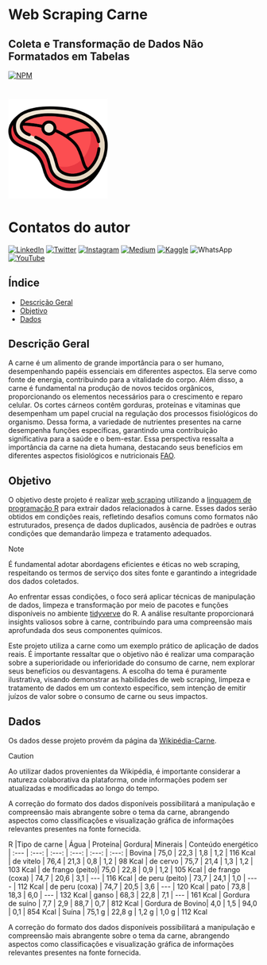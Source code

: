 # Web Scraping Carne
## Coleta e Transformação de Dados Não Formatados em Tabelas

[![NPM](https://img.shields.io/npm/l/react)](https://github.com/italomarquesmonteiro/web_scraping_carne/blob/main/LICENSE) 

#
<img style="width:200px" src="Image/Icon meat.png" alt="Image Meat">

# Contatos do autor
<div>
  <a href="https://www.linkedin.com/in/italomarquesmonteiro/"><img src="https://img.shields.io/badge/LinkedIn-0077B5?style=for-the-badge&logo=linkedin&logoColor=white" alt="LinkedIn"></a>
  <a href="https://twitter.com/italommonteiro"><img src="https://img.shields.io/badge/X-%23000000.svg?style=for-the-badge&logo=X&logoColor=white" alt="Twitter"></a>
  <a href="https://instagram.com/italo.m.m"><img src="https://img.shields.io/badge/Instagram-E4405F?style=for-the-badge&logo=instagram&logoColor=white" alt="Instagram"></a>
  <a href="https://medium.com/@italomarquesmonteiro"><img src="https://img.shields.io/badge/Medium-12100E?style=for-the-badge&logo=medium&logoColor=white" alt="Medium"></a>
  <a href="https://www.kaggle.com/talomarquesmonteiro"><img src="https://img.shields.io/badge/Kaggle-035a7d?style=for-the-badge&logo=kaggle&logoColor=white" alt="Kaggle"></a>
  <img src="https://img.shields.io/badge/WhatsApp-25D366?style=for-the-badge&logo=whatsapp&logoColor=white" alt="WhatsApp">
  <a href="https://www.youtube.com/channel/UCB_lseG8dAbdjuemJv-nHXw"><img src="https://img.shields.io/badge/YouTube-FF0000?style=for-the-badge&logo=youtube&logoColor=white" alt="YouTube"></a>
</div>

## Índice
- <a href="#descricao">Descrição Geral</a>
- <a href="#objetivo">Objetivo</a>
- <a href="#dados">Dados</a>

## Descrição Geral
A carne é um alimento de grande importância para o ser humano, desempenhando papéis essenciais em diferentes aspectos. Ela serve como fonte de energia, contribuindo para a vitalidade do corpo. Além disso, a carne é fundamental na produção de novos tecidos orgânicos, proporcionando os elementos necessários para o crescimento e reparo celular. Os cortes cárneos contêm gorduras, proteínas e vitaminas que desempenham um papel crucial na regulação dos processos fisiológicos do organismo. Dessa forma, a variedade de nutrientes presentes na carne desempenha funções específicas, garantindo uma contribuição significativa para a saúde e o bem-estar. Essa perspectiva ressalta a importância da carne na dieta humana, destacando seus benefícios em diferentes aspectos fisiológicos e nutricionais [FAO](https://www.fao.org/3/y2770e/y2770e07.htm). 

## Objetivo
O objetivo deste projeto é realizar [web scraping](https://pt.wikipedia.org/wiki/Coleta_de_dados_web) utilizando a [linguagem de programação R](https://www.r-project.org/) para extrair dados relacionados à carne. Esses dados serão obtidos em condições reais, refletindo desafios comuns como formatos não estruturados, presença de dados duplicados, ausência de padrões e outras condições que demandarão limpeza e tratamento adequados.

> [!NOTE]
>É fundamental adotar abordagens eficientes e éticas no web scraping, respeitando os termos de serviço dos sites fonte e garantindo a integridade dos dados coletados. 

Ao enfrentar essas condições, o foco será aplicar técnicas de manipulação de dados, limpeza e transformação por meio de pacotes e funções disponíveis no ambiente [tidyverve](https://www.tidyverse.org/) do R. A análise resultante proporcionará insights valiosos sobre à carne, contribuindo para uma compreensão mais aprofundada dos seus componentes químicos.


Este projeto utiliza a carne como um exemplo prático de aplicação de dados reais. É importante ressaltar que o objetivo não é realizar uma comparação sobre a superioridade ou inferioridade do consumo de carne, nem explorar seus benefícios ou desvantagens. A escolha do tema é puramente ilustrativa, visando demonstrar as habilidades de web scraping, limpeza e tratamento de dados em um contexto específico, sem intenção de emitir juízos de valor sobre o consumo de carne ou seus impactos.

## Dados

Os dados desse projeto provém da página da [Wikipédia-Carne](https://pt.wikipedia.org/wiki/Carne).

>[!CAUTION]
>Ao utilizar dados provenientes da Wikipédia, é importante considerar a natureza colaborativa da plataforma, onde informações podem ser atualizadas e modificadas ao longo do tempo.


A correção do formato dos dados disponíveis possibilitará a manipulação e compreensão mais abrangente sobre o tema da carne, abrangendo aspectos como classificações e visualização gráfica de informações relevantes presentes na fonte fornecida.




R
|Tipo de carne     | Água   | Proteína| Gordura| Minerais | Conteúdo energético
| :---             | :---:  | :---:   | :---:  | :---:    | :---:
| Bovina           | 75,0   |  22,3   |  1,8   | 1,2      | 116 Kcal
| de vitelo        | 76,4   |  21,3   |  0,8   | 1,2      | 98 Kcal
| de cervo         | 75,7   |  21,4   |  1,3   | 1,2      | 103 Kcal
| de frango (peito)| 75,0   |  22,8   |  0,9   | 1,2      | 105 Kcal
| de frango (coxa) | 74,7   |  20,6   |  3,1   | ---      | 116 Kcal
| de peru (peito)  | 73,7   |  24,1   |  1,0   | ----     | 112 Kcal
| de peru (coxa)   | 74,7   |  20,5   |  3,6   | ---      | 120 Kcal
| pato             | 73,8   |  18,3   |  6,0   | ---      | 132 Kcal
| ganso            | 68,3   |  22,8   |  7,1   | ---      | 161 Kcal
| Gordura de suíno | 7,7    |  2,9    |  88,7  | 0,7      | 812 Kcal
| Gordura de Bovino| 4,0    |  1,5    |  94,0  | 0,1      | 854 Kcal
| Suína            | 75,1 g |  22,8 g |  1,2 g | 1,0 g    | 112 Kcal

A correção do formato dos dados disponíveis possibilitará a manipulação e compreensão mais abrangente sobre o tema da carne, abrangendo aspectos como classificações e visualização gráfica de informações relevantes presentes na fonte fornecida.
